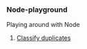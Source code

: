 ### Node-playground

Playing around with Node

1. [Classify duplicates](./docs/classify_duplicates.md)
